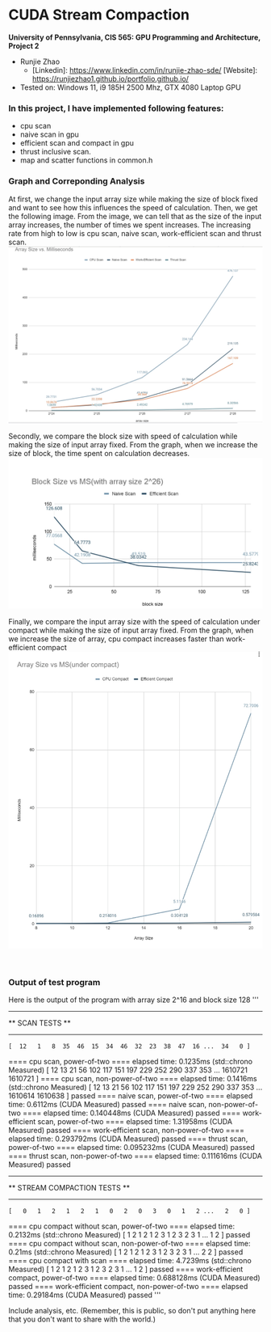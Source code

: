 CUDA Stream Compaction
======================

**University of Pennsylvania, CIS 565: GPU Programming and Architecture, Project 2**

* Runjie Zhao
  * [Linkedin]: https://www.linkedin.com/in/runjie-zhao-sde/ [Website]: https://runjiezhao1.github.io/portfolio.github.io/
* Tested on: Windows 11, i9 185H 2500 Mhz, GTX 4080 Laptop GPU

### In this project, I have implemented following features:

* cpu scan
* naive scan in gpu
* efficient scan and compact in gpu
* thrust inclusive scan.
* map and scatter functions in common.h

### Graph and Correponding Analysis

At first, we change the input array size while making the size of block fixed and want to see how this influences the speed of calculation. Then, we get the following image. From the image, we can tell that as the size of the input array increases, the number of times we spent increases. The increasing rate from high to low is cpu scan, naive scan, work-efficient scan and thrust scan.
![](img/arrvsms.png)
<br />

Secondly, we compare the block size with speed of calculation while making the size of input array fixed. From the graph, when we increase the size of block, the time spent on calculation decreases.
![](img/blockvsms.png)
<br />

Finally, we compare the input array size with the speed of calculation under compact while making the size of input array fixed. From the graph, when we increase the size of array, cpu compact increases faster than work-efficient compact
![](img/arrvsmscompact.png)

<br />

### Output of test program

Here is the output of the program with array size 2^16 and block size 128
'''
****************
** SCAN TESTS **
****************
    [  12   1   8  35  46  15  34  46  32  23  38  47  16 ...  34   0 ]
==== cpu scan, power-of-two ====
   elapsed time: 0.1235ms    (std::chrono Measured)
    [  12  13  21  56 102 117 151 197 229 252 290 337 353 ... 1610721 1610721 ]
==== cpu scan, non-power-of-two ====
   elapsed time: 0.1416ms    (std::chrono Measured)
    [  12  13  21  56 102 117 151 197 229 252 290 337 353 ... 1610614 1610638 ]
    passed
==== naive scan, power-of-two ====
   elapsed time: 0.6112ms    (CUDA Measured)
    passed
==== naive scan, non-power-of-two ====
   elapsed time: 0.140448ms    (CUDA Measured)
    passed
==== work-efficient scan, power-of-two ====
   elapsed time: 1.31958ms    (CUDA Measured)
    passed
==== work-efficient scan, non-power-of-two ====
   elapsed time: 0.293792ms    (CUDA Measured)
    passed
==== thrust scan, power-of-two ====
   elapsed time: 0.095232ms    (CUDA Measured)
    passed
==== thrust scan, non-power-of-two ====
   elapsed time: 0.111616ms    (CUDA Measured)
    passed

*****************************
** STREAM COMPACTION TESTS **
*****************************
    [   0   1   2   1   2   1   0   2   0   3   0   1   2 ...   2   0 ]
==== cpu compact without scan, power-of-two ====
   elapsed time: 0.2132ms    (std::chrono Measured)
    [   1   2   1   2   1   2   3   1   2   3   2   3   1 ...   1   2 ]
    passed
==== cpu compact without scan, non-power-of-two ====
   elapsed time: 0.21ms    (std::chrono Measured)
    [   1   2   1   2   1   2   3   1   2   3   2   3   1 ...   2   2 ]
    passed
==== cpu compact with scan ====
   elapsed time: 4.7239ms    (std::chrono Measured)
    [   1   2   1   2   1   2   3   1   2   3   2   3   1 ...   1   2 ]
    passed
==== work-efficient compact, power-of-two ====
   elapsed time: 0.688128ms    (CUDA Measured)
    passed
==== work-efficient compact, non-power-of-two ====
   elapsed time: 0.29184ms    (CUDA Measured)
    passed
'''

Include analysis, etc. (Remember, this is public, so don't put
anything here that you don't want to share with the world.)


